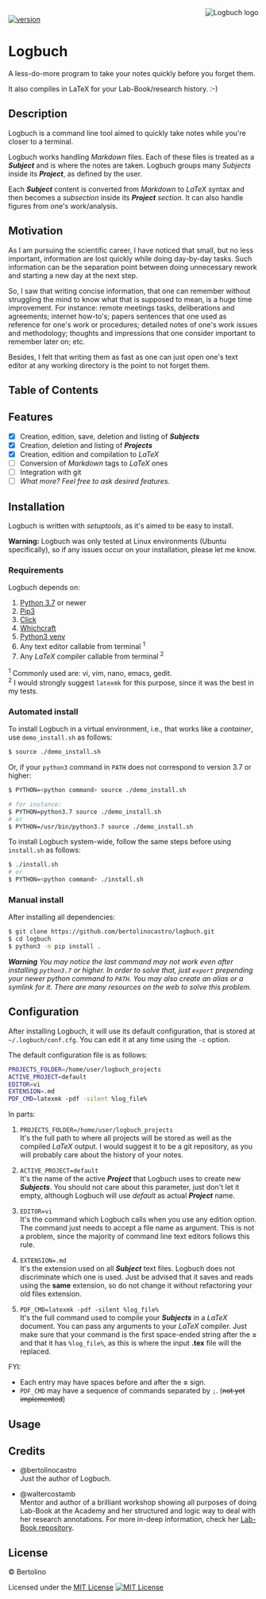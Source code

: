 <img src="https://bertolinocastro.github.io/logbuch/logo.png" align="right" title="Logbuch logo">

[![version](https://img.shields.io/badge/version-v1.0-orange.svg)](https://github.com/bertolinocastro/logbuch)

# Logbuch

A less-do-more program to take your notes quickly before you forget them.

It also compiles in LaTeX for your Lab-Book/research history. :-)

## Description

Logbuch is a command line tool aimed to quickly take notes while you're closer to a terminal.

Logbuch works handling _Markdown_ files. Each of these files is treated as a ___Subject___ and is where the notes are taken. Logbuch groups many _Subjects_ inside its ___Project___, as defined by the user.

Each ___Subject___ content is converted from _Markdown_ to _LaTeX_ syntax and then becomes a _subsection_ inside its ___Project___ _section_. It can also handle figures from one's work/analysis.

## Motivation

As I am pursuing the scientific career, I have noticed that small, but no less important, information are lost quickly while doing day-by-day tasks. Such information can be the separation point between doing unnecessary rework and starting a new day at the next step.

So, I saw that writing concise information, that one can remember without struggling the mind to know what that is supposed to mean, is a huge time improvement. For instance: remote meetings tasks, deliberations and agreements; internet how-to's; papers sentences that one used as reference for one's work or procedures; detailed notes of one's work issues and methodology; thoughts and impressions that one consider important to remember later on; etc.

Besides, I felt that writing them as fast as one can just open one's text editor at any working directory is the point to not forget them.

## Table of Contents

## Features

- [x] Creation, edition, save, deletion and listing of ___Subjects___
- [x] Creation, deletion and listing of ___Projects___
- [x] Creation, edition and compilation to _LaTeX_
- [ ] Conversion of _Markdown_ tags to _LaTeX_ ones
- [ ] Integration with git
- [ ] _What more? Feel free to ask desired features._

## Installation

Logbuch is written with _setuptools_, as it's aimed to be easy to install.

**Warning:** Logbuch was only tested at Linux environments (Ubuntu specifically), so if any issues occur on your installation, please let me know.

### Requirements

Logbuch depends on:
1. [Python 3.7](https://www.python.org/downloads/release/python-370/) or newer
2. [Pip3](https://packaging.python.org/guides/installing-using-linux-tools/#installing-pip-setuptools-wheel-with-linux-package-managers)
3. [Click](https://click.palletsprojects.com/en/7.x/)
4. [Whichcraft](https://github.com/pydanny/whichcraft)
5. [Python3 venv](https://docs.python.org/3/library/venv.html)
6. Any text editor callable from terminal <sup>1</sup>
7. Any _LaTeX_ compiler callable from terminal <sup>2</sup>

<sup>1</sup> Commonly used are: vi, vim, nano, emacs, gedit.  
<sup>2</sup> I would strongly suggest `latexmk` for this purpose, since it was the best in my tests.

### Automated install

To install Logbuch in a virtual environment, i.e., that works like a _container_, use `demo_install.sh` as follows:

```sh
$ source ./demo_install.sh
```

Or, if your `python3` command in `PATH` does not correspond to version 3.7 or higher:

```sh
$ PYTHON=<python command> source ./demo_install.sh

# for instance:
$ PYTHON=python3.7 source ./demo_install.sh
# or
$ PYTHON=/usr/bin/python3.7 source ./demo_install.sh
```

To install Logbuch system-wide, follow the same steps before using `install.sh` as follows:

```sh
$ ./install.sh
# or
$ PYTHON=<python command> ./install.sh
```

### Manual install

After installing all dependencies:

```sh
$ git clone https://github.com/bertolinocastro/logbuch.git
$ cd logbuch
$ python3 -m pip install .
```

_**Warning**_ _You may notice the last command may not work even after installing `python3.7` or higher. In order to solve that, just `export` prepending your newer python command to `PATH`. You may also create an alias or a symlink for it. There are many resources on the web to solve this problem._

## Configuration

After installing Logbuch, it will use its default configuration, that is stored at `~/.logbuch/conf.cfg`. You can edit it at any time using the `-c` option.

The default configuration file is as follows:

```sh
PROJECTS_FOLDER=/home/user/logbuch_projects
ACTIVE_PROJECT=default
EDITOR=vi
EXTENSION=.md
PDF_CMD=latexmk -pdf -silent %log_file%
```

In parts:

1. `PROJECTS_FOLDER=/home/user/logbuch_projects`  
  It's the full path to where all projects will be stored as well as the compiled _LaTeX_ output. I would suggest it to be a git repository, as you will probably care about the history of your notes.

2. `ACTIVE_PROJECT=default`  
  It's the name of the active ___Project___ that Logbuch uses to create new ___Subjects___. You should not care about this parameter, just don't let it empty, although Logbuch will use _default_ as actual ___Project___ name.

3. `EDITOR=vi`  
  It's the command which Logbuch calls when you use any edition option. The command just needs to accept a file name as argument. This is not a problem, since the majority of command line text editors follows this rule.

4. `EXTENSION=.md`  
  It's the extension used on all ___Subject___ text files. Logbuch does not discriminate which one is used. Just be advised that it saves and reads using the __same__ extension, so do not change it without refactoring your old files extension.

5. `PDF_CMD=latexmk -pdf -silent %log_file%`  
  It's the full command used to compile your ___Subjects___ in a _LaTeX_ document. You can pass any arguments to your _LaTeX_ compiler. Just make sure that your command is the first space-ended string after the __=__ and that it has `%log_file%`, as this is where the input __.tex__ file will the replaced.

FYI:
- Each entry may have spaces before and after the __=__ sign.
- `PDF_CMD` may have a sequence of commands separated by `;`. (~~not yet implemented~~)

## Usage

## Credits

- @bertolinocastro  
    Just the author of Logbuch.

- @waltercostamb  
    Mentor and author of a brilliant workshop showing all purposes of doing Lab-Book at the Academy and her structured and logic way to deal with her research annotations. For more in-deep information, check her [Lab-Book repository](https://github.com/waltercostamb/Lab-Book).

## License

© Bertolino

Licensed under the [MIT License](LICENSE.txt) [![MIT License](http://img.shields.io/badge/license-MIT-brightgreen.svg)](http://opensource.org/licenses/MIT)
